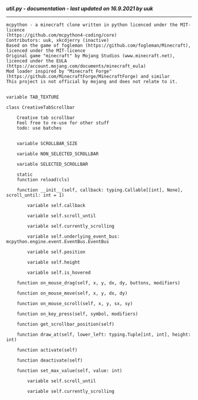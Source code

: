 ***util.py - documentation - last updated on 16.9.2021 by uuk***
___

    mcpython - a minecraft clone written in python licenced under the MIT-licence 
    (https://github.com/mcpython4-coding/core)
    Contributors: uuk, xkcdjerry (inactive)
    Based on the game of fogleman (https://github.com/fogleman/Minecraft), licenced under the MIT-licence
    Original game "minecraft" by Mojang Studios (www.minecraft.net), licenced under the EULA
    (https://account.mojang.com/documents/minecraft_eula)
    Mod loader inspired by "Minecraft Forge" (https://github.com/MinecraftForge/MinecraftForge) and similar
    This project is not official by mojang and does not relate to it.


    variable TAB_TEXTURE

    class CreativeTabScrollbar
        
        Creative tab scrollbar
        Feel free to re-use for other stuff
        todo: use batches


        variable SCROLLBAR_SIZE

        variable NON_SELECTED_SCROLLBAR

        variable SELECTED_SCROLLBAR

        static
        function reload(cls)

        function __init__(self, callback: typing.Callable[[int], None], scroll_until: int = 1)

            variable self.callback

            variable self.scroll_until

            variable self.currently_scrolling

            variable self.underlying_event_bus: mcpython.engine.event.EventBus.EventBus

            variable self.position

            variable self.height

            variable self.is_hovered

        function on_mouse_drag(self, x, y, dx, dy, buttons, modifiers)

        function on_mouse_move(self, x, y, dx, dy)

        function on_mouse_scroll(self, x, y, sx, sy)

        function on_key_press(self, symbol, modifiers)

        function get_scrollbar_position(self)

        function draw_at(self, lower_left: typing.Tuple[int, int], height: int)

        function activate(self)

        function deactivate(self)

        function set_max_value(self, value: int)

            variable self.scroll_until

            variable self.currently_scrolling